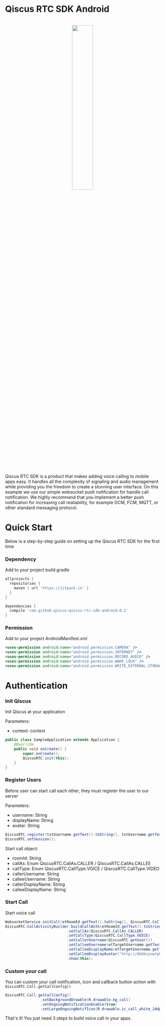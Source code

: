 # Qiscus RTC SDK Android

<p align="center"><br/><img src="https://github.com/qiscus/qiscus-rtc-sdk-android/blob/master/screenshoot/calling.png" width="37%" /><br/></p>

Qiscus RTC SDK is a product that makes adding voice calling to mobile apps easy. It handles all the complexity of signaling and audio management while providing you the freedom to create a stunning user interface.
On this example we use our simple websocket push notification for handle call notification. We highly recommend that you implement a better push notification for increasing call realiability, for example GCM, FCM, MQTT, or other standard messaging protocol.

# Quick Start

Below is a step-by-step guide on setting up the Qiscus RTC SDK for the first time

### Dependency

Add to your project build.gradle

```groovy
allprojects {
  repositories {
    maven { url 'https://jitpack.io' }
  }
}
```

```groovy
dependencies {
  compile 'com.github.qiscus:qiscus-rtc-sdk-android:0.2'
}
```

### Permission

Add to your project AndroidManifest.xml

```xml
<uses-permission android:name="android.permission.CAMERA" />
<uses-permission android:name="android.permission.INTERNET" />
<uses-permission android:name="android.permission.RECORD_AUDIO" />
<uses-permission android:name="android.permission.WAKE_LOCK" />
<uses-permission android:name="android.permission.WRITE_EXTERNAL_STORAGE" />
```

# Authentication

### Init Qiscus

Init Qiscus at your application

Parameters:
* context: context

```java
public class SampleApplication extends Application {
    @Override
    public void onCreate() {
        super.onCreate();
        QiscusRTC.init(this);
    }
}
```

### Register Users

Before user can start call each other, they must register the user to our server

Parameters:
* username: String
* displayName: String
* avatar: String

```java
QiscusRTC.register(txtUsername.getText().toString(), txtUsername.getText().toString(), "http://dk6kcyuwrpkrj.cloudfront.net/wp-content/uploads/sites/45/2014/05/avatar-blank.jpg");
QiscusRTC.setSession();
```

Start call object:
* roomId: String
* callAs: Enum QiscusRTC.CallAs.CALLER / QiscusRTC.CallAs.CALLEE
* callType: Enum QiscusRTC.CallType.VOICE / QiscusRTC.CallType.VIDEO
* callerUsername: String
* calleeUsername: String
* callerDisplayName: String
* calleeDisplayName: String

### Start Call

Start voice call

```java
WebsocketService.initCall(etRoomId.getText().toString(), QiscusRTC.CallType.VOICE, etTargetUsername.getText().toString(), QiscusRTC.getUser(), "http://dk6kcyuwrpkrj.cloudfront.net/wp-content/uploads/sites/45/2014/05/avatar-blank.jpg");
QiscusRTC.CallActivityBuilder.buildCallWith(etRoomId.getText().toString())
                            .setCallAs(QiscusRTC.CallAs.CALLER)
                            .setCallType(QiscusRTC.CallType.VOICE)
                            .setCallerUsername(QiscusRTC.getUser())
                            .setCalleeUsername(etTargetUsername.getText().toString())
                            .setCalleeDisplayName(etTargetUsername.getText().toString())
                            .setCalleeDisplayAvatar("http://dk6kcyuwrpkrj.cloudfront.net/wp-content/uploads/sites/45/2014/05/avatar-blank.jpg")
                            .show(this);
```


### Custom your call

You can custom your call notification, icon and callback button action with ```QiscusRTC.Call.getCallConfig()```

```java
QiscusRTC.Call.getCallConfig()
                .setBackgroundDrawble(R.drawable.bg_call)
                .setOngoingNotificationEnable(true)
                .setLargeOngoingNotifIcon(R.drawable.ic_call_white_24dp);
```

That's it! You just need 3 steps to build voice call in your apps.
